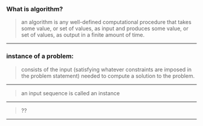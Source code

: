 ### What is algorithm?
> an algorithm is any well-defined computational procedure
that takes some value, or set of values, as input and produces some
value, or set of values, as output in a finite amount of time. 
_____________________________________________
### instance of a problem:
> consists of the input (satisfying
whatever constraints are imposed in the problem statement) needed to
compute a solution to the problem.
_____________________________________________
> an input sequence is called an instance 
_____________________________________________
> ??
_____________________________________________
